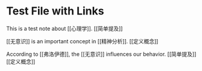 # Test File with Links

This is a test note about [[心理学]]. [[简单提及]]

[[无意识]] is an important concept in [[精神分析]]. [[定义概念]]

According to [[弗洛伊德]], the [[无意识]] influences our behavior. [[简单提及]] [[定义概念]]
